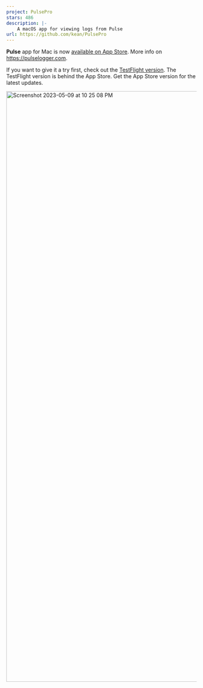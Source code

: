 ```yaml
---
project: PulsePro
stars: 486
description: |-
    A macOS app for viewing logs from Pulse
url: https://github.com/kean/PulsePro
---
```


**Pulse** app for Mac is now [available on App Store](https://apps.apple.com/us/app/pulse-network-logger/id6661031747). More info on https://pulselogger.com. 

If you want to give it a try first, check out the [TestFlight version](https://testflight.apple.com/join/1jcanE3q). The TestFlight version is behind the App Store. Get the App Store version for the latest updates.

<img width="1559" alt="Screenshot 2023-05-09 at 10 25 08 PM" src="https://github.com/kean/Pulse/assets/1567433/6ba7d6a7-7033-4f81-89f2-338eff7ef82e">

